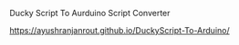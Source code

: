 Ducky Script To Aurduino Script Converter


https://ayushranjanrout.github.io/DuckyScript-To-Arduino/
